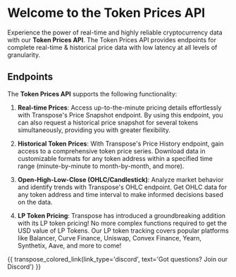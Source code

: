 # Welcome to the Token Prices API

Experience the power of real-time and highly reliable cryptocurrency data with our **Token Prices API**. The Token Prices API provides endpoints for complete real-time & historical price data with low latency at all levels of granularity.

## Endpoints
The **Token Prices API** supports the following functionality:

1. **Real-time Prices**: Access up-to-the-minute pricing details effortlessly with Transpose's Price Snapshot endpoint. By using this endpoint, you can also request a historical price snapshot for several tokens simultaneously, providing you with greater flexibility.

2. **Historical Token Prices**: With Transpose's Price History endpoint, gain access to a comprehensive token price series.  Download data in customizable formats for any token address within a specified time range (minute-by-minute to month-by-month, and more).

3. **Open-High-Low-Close (OHLC/Candlestick)**: Analyze market behavior and identify trends with Transpose's OHLC endpoint. Get OHLC data for any token address and time interval to make informed decisions based on the data.

4. **LP Token Pricing**: Transpose has introduced a groundbreaking addition with its LP token pricing! No more complex functions required to get the USD value of LP Tokens. Our LP token tracking covers popular platforms like Balancer, Curve Finance, Uniswap, Convex Finance, Yearn, Synthetix, Aave, and more to come! 

{{ transpose_colored_link(link_type='discord', text='Got questions?  Join our Discord') }}